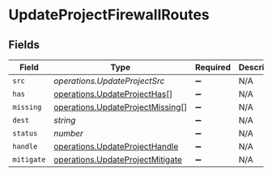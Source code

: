 # UpdateProjectFirewallRoutes


## Fields

| Field                                                                                | Type                                                                                 | Required                                                                             | Description                                                                          |
| ------------------------------------------------------------------------------------ | ------------------------------------------------------------------------------------ | ------------------------------------------------------------------------------------ | ------------------------------------------------------------------------------------ |
| `src`                                                                                | *operations.UpdateProjectSrc*                                                        | :heavy_minus_sign:                                                                   | N/A                                                                                  |
| `has`                                                                                | [operations.UpdateProjectHas](../../models/operations/updateprojecthas.md)[]         | :heavy_minus_sign:                                                                   | N/A                                                                                  |
| `missing`                                                                            | [operations.UpdateProjectMissing](../../models/operations/updateprojectmissing.md)[] | :heavy_minus_sign:                                                                   | N/A                                                                                  |
| `dest`                                                                               | *string*                                                                             | :heavy_minus_sign:                                                                   | N/A                                                                                  |
| `status`                                                                             | *number*                                                                             | :heavy_minus_sign:                                                                   | N/A                                                                                  |
| `handle`                                                                             | [operations.UpdateProjectHandle](../../models/operations/updateprojecthandle.md)     | :heavy_minus_sign:                                                                   | N/A                                                                                  |
| `mitigate`                                                                           | [operations.UpdateProjectMitigate](../../models/operations/updateprojectmitigate.md) | :heavy_minus_sign:                                                                   | N/A                                                                                  |